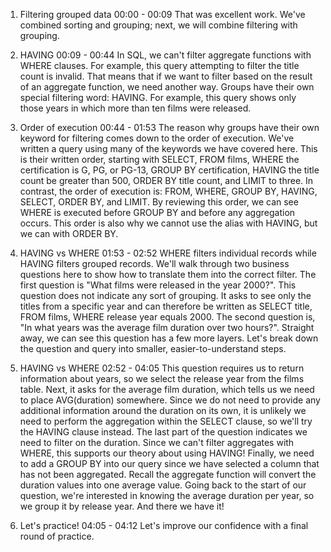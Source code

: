 1. Filtering grouped data
00:00 - 00:09
That was excellent work. We've combined sorting and grouping; next, we will combine filtering with grouping.

2. HAVING
00:09 - 00:44
In SQL, we can't filter aggregate functions with WHERE clauses. For example, this query attempting to filter the title count is invalid. That means that if we want to filter based on the result of an aggregate function, we need another way. Groups have their own special filtering word: HAVING. For example, this query shows only those years in which more than ten films were released.

3. Order of execution
00:44 - 01:53
The reason why groups have their own keyword for filtering comes down to the order of execution. We've written a query using many of the keywords we have covered here. This is their written order, starting with SELECT, FROM films, WHERE the certification is G, PG, or PG-13, GROUP BY certification, HAVING the title count be greater than 500, ORDER BY title count, and LIMIT to three. In contrast, the order of execution is: FROM, WHERE, GROUP BY, HAVING, SELECT, ORDER BY, and LIMIT. By reviewing this order, we can see WHERE is executed before GROUP BY and before any aggregation occurs. This order is also why we cannot use the alias with HAVING, but we can with ORDER BY.

4. HAVING vs WHERE
01:53 - 02:52
WHERE filters individual records while HAVING filters grouped records. We'll walk through two business questions here to show how to translate them into the correct filter. The first question is "What films were released in the year 2000?". This question does not indicate any sort of grouping. It asks to see only the titles from a specific year and can therefore be written as SELECT title, FROM films, WHERE release year equals 2000. The second question is, "In what years was the average film duration over two hours?". Straight away, we can see this question has a few more layers. Let's break down the question and query into smaller, easier-to-understand steps.

5. HAVING vs WHERE
02:52 - 04:05
This question requires us to return information about years, so we select the release year from the films table. Next, it asks for the average film duration, which tells us we need to place AVG(duration) somewhere. Since we do not need to provide any additional information around the duration on its own, it is unlikely we need to perform the aggregation within the SELECT clause, so we'll try the HAVING clause instead. The last part of the question indicates we need to filter on the duration. Since we can't filter aggregates with WHERE, this supports our theory about using HAVING! Finally, we need to add a GROUP BY into our query since we have selected a column that has not been aggregated. Recall the aggregate function will convert the duration values into one average value. Going back to the start of our question, we're interested in knowing the average duration per year, so we group it by release year. And there we have it!

6. Let's practice!
04:05 - 04:12
Let's improve our confidence with a final round of practice.
